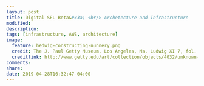 ```yaml
---
layout: post
title: Digital SEL Beta&#x3a; <br/> Archetecture and Infrastructure
modified:
description:
tags: [infrastructure, AWS, architecture]
image:
  feature: hedwig-constructing-nunnery.png
  credit: The J. Paul Getty Museum, Los Angeles, Ms. Ludwig XI 7, fol. 56
  creditlink: http://www.getty.edu/art/collection/objects/4032/unknown-maker-saint-hedwig-and-the-new-convent-nuns-from-bamberg-settling-at-the-new-convent-silesian-1353/?dz=0.5000,0.5000,0.50
comments:
share:
date: 2019-04-28T16:32:47-04:00
---
```


